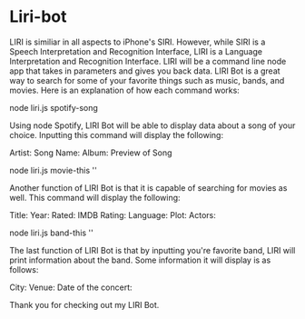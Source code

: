 # Liri-bot
LIRI is similiar in all aspects to iPhone's SIRI. However, while SIRI is a Speech Interpretation and Recognition Interface, LIRI is a Language Interpretation and Recognition Interface. LIRI will be a command line node app that takes in parameters and gives you back data.
LIRI Bot is a great way to search for some of your favorite things such as music, bands, and movies. Here is an explanation of how each command works:


node liri.js spotify-song <song name>

Using node Spotify, LIRI Bot will be able to display data about a song of your choice. Inputting this command will display the following:

Artist:
Song Name:
Album:
Preview of Song


node liri.js movie-this '<movie name here>'

Another function of LIRI Bot is that it is capable of searching for movies as well. This command will display the following:

Title:
Year:
Rated:
IMDB Rating:
Language: 
Plot: 
Actors:

node liri.js band-this '<band name here>'

The last function of LIRI Bot is that by inputting you're favorite band, LIRI will print information about the band. Some information it will display is as follows:

City:
Venue:
Date of the concert:

Thank you for checking out my LIRI Bot.

